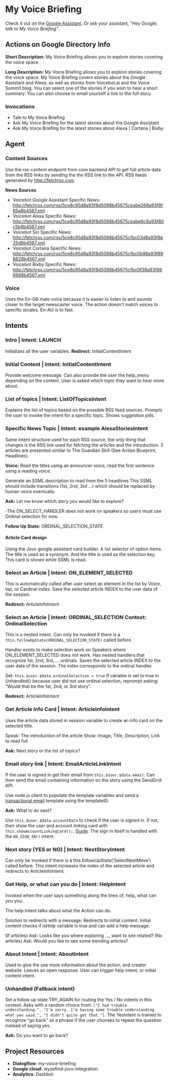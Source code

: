 # My Voice Briefing

Check it out on the [Google Assistant](https://assistant.google.com/services/a/uid/000000948558d976?hl=en_ca). Or ask your assistant, _"Hey Google, talk to My Voice Briefing"_.

## Actions on Google Directory Info
**Short Description:** My Voice Briefing allows you to explore stories covering the voice space

**Long Description:** My Voice Briefing allows you to explore stories covering the voice space. My Voice Briefing covers stories about the Google Assistant and Alexa, as well as stories from Voicebot.ai and the Voice Summit blog. You can select one of the stories if you wish to hear a short summary. You can also choose to email yourself a link to the full story.

### Invocations
- Talk to My Voice Briefing
- Ask My Voice Briefing for the latest stories about the Google Assistant
- Ask My Voice Briefing for the latest stories about Alexa | Cortana | Bixby

## Agent

### Content Sources
Use the rss-content endpoint from core backend API to get full article data from the RSS links by sending the the RSS link to the API. RSS feeds generated by http://fetchrss.com

**News Sources**
- Voicebot Google Assistant Specific News: http://fetchrss.com/rss/5ce8c95d8a93f8d5098b45675ceabe268a93f8f85a8b4567.xml
- Voicebot Alexa Specific News: http://fetchrss.com/rss/5ce8c95d8a93f8d5098b45675ceabe6c8a93f80c5b8b4567.xml
- Voicebot Siri Specific News: http://fetchrss.com/rss/5ce8c95d8a93f8d5098b45675cfbc03d8a93f8e25d8b4567.xml
- Voicebot Cortana Specific News: http://fetchrss.com/rss/5ce8c95d8a93f8d5098b45675cfbc0b98a93f898628b4567.xml
- Voicebot Bixby Specific News: http://fetchrss.com/rss/5ce8c95d8a93f8d5098b45675cfbc0f38a93f866668b4567.xml

### Voice
Uses the En-GB male voice because it is easier to listen to and sounds closer to the target newscaster voice. The action doesn't match voices to specific locales. En-AU is to fast.

## Intents

### Intro | Intent: **LAUNCH**
Initializes all the user variables. **Redirect:** InitialContentIntent

### Initial Content | Intent: **InitialContentIntent**
Provide welcome message. Can also provide the user the help_menu depending on the context. User is asked which topic they want to hear more about.
 
### List of topics | Intent: **ListOfTopicsIntent**
Explains the list of topics based on the possible RSS feed sources.
Prompts the user to invoke the intent for a specific topic. Shows suggestion pills.

### Specific News Topic | Intent: example **AlexaStoriesIntent**
Same intent structure used for each RSS source, the only thing that changes is the RSS link used for fetching the articles and the introduction. 
3 articles are presented similar to The Guardian Skill (See Action Blueprint, Headlines).

**Voice:** Read the titles using an announcer voice, read the first sentence using a reading voice.

Generate an SSML description to read from the 5 headlines
This SSML should include transitions (1st, 2nd, 3rd …) which should be replaced by human voice eventually.

**Ask:** Let me know which story you would like to explore?

-The ON_SELECT_HANDLER does not work on speakers so users must use Ordinal selection for now.

**Follow Up State:** ORDINAL_SELECTION_STATE

#### Article Card design
Using the Jovo google assistant card builder. A list selector of option items. The title is used as a synonym. And the title is used as the selection key. This card is shown while SSML is read.

### Select an Article | Intent: **ON_ELEMENT_SELECTED**
This is automatically called after user select an element in the list by  Voice, tap, or Cardinal index. Save the selected article INDEX to the user data of the session.

**Redirect:** ArticleInfoIntent

### Select an Article | Intent: **ORDINAL_SELECTION** Context: **OrdinalSelection**
This is a nested intent. Can only be invoked if there is a `this.followUpState(ORDINAL_SELECTION_STATE)` called before.

Handler exists to make selection work on Speakers where ON_ELEMENT_SELECTED does not work.
Has nested handlers that recognize 1st, 2nd, 3rd, … ordinals.
Saves the selected article INDEX to the user data of the session. The index corresponds to the ordinal handler.

Set: `this.$user.$data.ordinalSelection = true`
If variable is set to true in  Unhandled() because user did not use ordinal selection, reprompt asking: “Would that be the 1st, 2nd, or 3rd story”.

**Redirect:** ArticleInfoIntent


### Get Article Info Card | Intent: **ArticleInfoIntent**
Uses the article data stored in session variable to create an info card on the selected title.

Speak: The introduction of the article
Show: Image, Title, Description, Link to read full

**Ask:** Next story or the list of topics?



### Email story link | Intent: **EmailArticleLinkIntent**
If the user is signed in get their email from `this.$user.$data.email`.
Can then send the email containing information on the story using the SendGrid API.

Use node.js client to populate the template variables and send a [transactional email](https://github.com/sendgrid/sendgrid-nodejs/blob/master/use-cases/transactional-templates.md) template using the templateID.

**Ask:** What to do next?

Use `this.$user.$data.accountData` to check if the user is signed in.
If not, then show the user and account linking card with `this.showAccountLinkingCard();`. [Guide](https://www.jovo.tech/docs/data#account-linking).
The sign in itself is handled with the `ON_SIGN_IN()` intent.

### Next story (YES or NO) | Intent: **NextStoryIntent**
Can only be invoked if there is a this.followUpState(‘SelectNextMove’) called before.
This intent increases the index of the selected article and redirects to ArticleInfoIntent.

### Get Help, or what can you do | Intent: **HelpIntent**
Invoked when the user says something along the lines of, help, what can you you.

The help Intent talks about what the Action can do.

Solution to redirects with a message: Redirects to initial content. Initial content checks if isHelp variable is true and can add a help message.

(If articles) Ask: Looks like you where exploring …, want to see related?
(No articles) Ask: Would you like to see some trending articles?

### About Intent | Intent: **AboutIntent**
Used to give the use more information about the action, and creator website. Leaves an open response. User can trigger help intent, or initial content intent.

### Unhandled (Fallback intent)
Set a follow up state TRY_AGAIN for routing the Yes / No intents in this context.
Asks with a random choice from: `["I had trouble understanding.", "I’m sorry. I’m having some trouble understanding what you said.", "I didn’t quite get that."]`.
The YesIntent is trained to recognize "go back" as a phrase if the user chooses to repeat the question instead of saying yes.

**Ask:** Do you want to go back?


## Project Resources
- **Dialogflow**: my-voice-briefing
- **Google cloud**: wyzefind-jovo-integration
- **Analytics**: Dashbot
